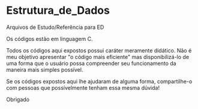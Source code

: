 # Estrutura_de_Dados
Arquivos de Estudo/Referência para ED

Os códigos estão em linguagem C.

Todos os códigos aqui expostos possui caráter meramente didático. Não é meu objetivo apresentar "o código mais eficiente" mas disponibilizá-lo de uma forma que o usuário possa compreender seu funcionamento da maneira mais simples possível.

Se os códigos expostos aqui lhe ajudaram de alguma forma, compartilhe-o com pessoas que possívelmente tenham essa mesma dúvida!

Obrigado
